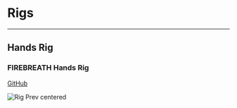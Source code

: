 # Rigs

___

## Hands Rig

### FIREBREATH Hands Rig

[GitHub](https://github.com/firebreath1001/Stalker-Hand-Rig)

![Rig Prev centered](assets/images/FIREBREATH-rig-preview.png)

